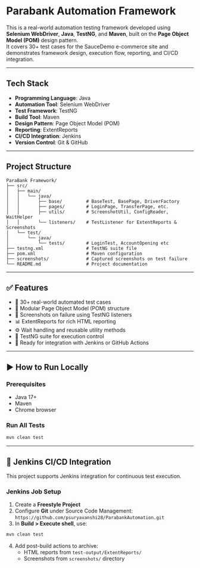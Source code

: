 # Parabank Automation Framework

This is a real-world automation testing framework developed using **Selenium WebDriver**, **Java**, **TestNG**, and **Maven**, built on the **Page Object Model (POM)** design pattern.  
It covers 30+ test cases for the SauceDemo e-commerce site and demonstrates framework design, execution flow, reporting, and CI/CD integration.

---

## Tech Stack

- **Programming Language**: Java  
- **Automation Tool**: Selenium WebDriver  
- **Test Framework**: TestNG  
- **Build Tool**: Maven  
- **Design Pattern**: Page Object Model (POM)  
- **Reporting**: ExtentReports  
- **CI/CD Integration**: Jenkins  
- **Version Control**: Git & GitHub  

---

## Project Structure

```
ParaBank Framework/
├── src/
│   ├── main/
│   │   └── java/
│   │       ├── base/         # BaseTest, BasePage, DriverFactory
│   │       ├── pages/        # LoginPage, TransferPage, etc.
│   │       ├── utils/        # ScreenshotUtil, ConfigReader, WaitHelper
│   │       └── listeners/    # TestListener for ExtentReports & Screenshots
│   └── test/
│       └── java/
│           └── tests/        # LoginTest, AccountOpening etc
├── testng.xml                # TestNG suite file
├── pom.xml                   # Maven configuration
├── screenshots/              # Captured screenshots on test failure
└── README.md                 # Project documentation
```

---

## ✅ Features

- 🚀 30+ real-world automated test cases  
- 🔄 Modular Page Object Model (POM) structure  
- 📸 Screenshots on failure using TestNG listeners  
- 📊 ExtentReports for rich HTML reporting  
- ⚙️ Wait handling and reusable utility methods  
- 🧪 TestNG suite for execution control  
- 🔁 Ready for integration with Jenkins or GitHub Actions  

---

## ▶️ How to Run Locally

### Prerequisites

- Java 17+
- Maven
- Chrome browser

### Run All Tests

```bash
mvn clean test
```

---

## 🔄 Jenkins CI/CD Integration

This project supports Jenkins integration for continuous test execution.

### Jenkins Job Setup

1. Create a **Freestyle Project**
2. Configure **Git** under Source Code Management:  
   `https://github.com/psuryavanshi28/ParabankAutomation.git`  
3. In **Build > Execute shell**, use:

```bash
mvn clean test
```

4. Add post-build actions to archive:
   - HTML reports from `test-output/ExtentReports/`
   - Screenshots from `screenshots/` directory
